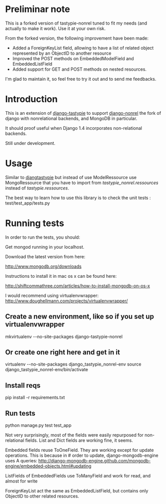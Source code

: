 # Preliminar note

This is a forked version of tastypie-nonrel tuned to fit my needs (and actually to
make it work). Use it at your own risk.

From the forked version, the following improvement have been made:
- Added a ForeignKeyList field, allowing to have a list of related object represented by an ObjectID to another resource
- Improved the POST methods on EmbeddedModelField and EmbeddedListField
- Added support for GET and POST methods on nested resources.

I'm glad to maintain it, so feel free to try it out and to send me feedbacks.

# Introduction

This is an extension of [django-tastypie](https://github.com/toastdriven/django-tastypie/)
to support [django-nonrel](http://www.allbuttonspressed.com/projects/django-nonrel)
the fork of django with nonrelational backends, and MongoDB in particular. 

It should proof useful when Django 1.4 incorporates non-relational backends. 

Still under development.

# Usage

Similar to [djangtastypie](https://github.com/toastdriven/django-tastypie/) but instead
of use ModelRessource use MongoRessource that you have to import from
*tastypie_nonrel.ressources* instead of *tastypie.ressources*.

The best way to learn how to use this library is to check the unit tests : test/test_app/tests.py

# Running tests

In order to run the tests, you should:

Get mongod running in your localhost.

Download the latest version from here:

http://www.mongodb.org/downloads

Instructions to install it in mac os x can be found here:

http://shiftcommathree.com/articles/how-to-install-mongodb-on-os-x

I would recommend using virtualenvwrapper:
http://www.doughellmann.com/projects/virtualenvwrapper/

## Create a new environment, like so if you set up virtualenvwrapper

  mkvirtualenv --no-site-packages django-tastypie-nonrel

## Or create one right here and get in it

  virtualenv --no-site-packages django_tastypie_nonrel-env
  source django_tastypie_nonrel-env/bin/activate

## Install reqs

  pip install -r requirements.txt

## Run tests

  python manage.py test test_app

Not very surprisingly, most of the fields were easily repurposed for
non-relational fields. List and Dict fields are working fine, it seems.

Embedded fields reuse ToOneField. They are working except for update 
operations. This is because in # order to update, django-mongodb-engine 
uses A queries:
http://django-mongodb-engine.github.com/mongodb-engine/embedded-objects.html#updating

ListFields of EmbeddedFields use ToManyField and work for read, and almost for
write

ForeignKeyList act the same as EmbeddedListField, but contains only ObjectID to other related resources.